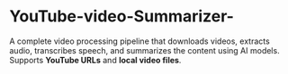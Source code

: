 # YouTube-video-Summarizer-
A complete video processing pipeline that downloads videos, extracts audio, transcribes speech, and summarizes the content using AI models.   Supports **YouTube URLs** and **local video files**.

